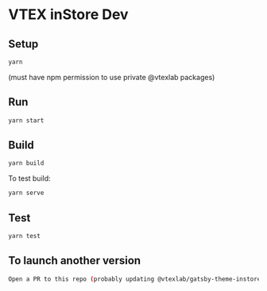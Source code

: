 # VTEX inStore Dev

## Setup

```bash
yarn
```

(must have npm permission to use private @vtexlab packages)

## Run

```bash
yarn start
```

## Build

```bash
yarn build
```

To test build:

```bash
yarn serve
```

## Test

```bash
yarn test
```

## To launch another version

```bash
Open a PR to this repo (probably updating @vtexlab/gatsby-theme-instore-core version)
```

